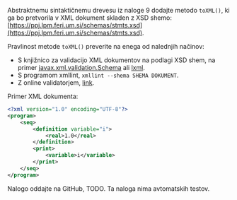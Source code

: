 Abstraktnemu sintaktičnemu drevesu iz naloge 9 dodajte metodo `toXML()`, ki ga bo pretvorila v XML dokument skladen z XSD shemo: [https://ppj.lpm.feri.um.si/schemas/stmts.xsd](https://ppj.lpm.feri.um.si/schemas/stmts.xsd).

Pravlinost metode `toXML()` preverite na enega od nalednjih načinov:
- S knjižnico za validacijo XML dokumentov na podlagi XSD shem, na primer [javax.xml.validation.Schema](https://docs.oracle.com/javase/8/docs/api/javax/xml/validation/Schema.html) ali [lxml](https://lxml.de/validation.html).
- S programom xmllint, `xmllint --shema SHEMA DOKUMENT`.
- Z online validatorjem, [link](https://www.liquid-technologies.com/online-xsd-validator).

Primer XML dokumenta:
```xml
<?xml version="1.0" encoding="UTF-8"?>
<program>
    <seq>
        <definition variable="i">
            <real>1.0</real>
        </definition>
        <print>
            <variable>i</variable>
        </print>
    </seq>
</program>
```

Nalogo oddajte na GitHub, TODO. Ta naloga nima avtomatskih testov.
